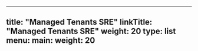 
---
title: "Managed Tenants SRE"
linkTitle: "Managed Tenants SRE"
weight: 20
type: list
menu:
  main:
    weight: 20
---



